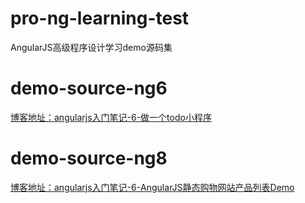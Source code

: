 # pro-ng-learning-test
AngularJS高级程序设计学习demo源码集


# demo-source-ng6
[博客地址：angularjs入门笔记-6-做一个todo小程序](https://xmoyking.github.io/2017/05/01/angularjs6/)


# demo-source-ng8
[博客地址：angularjs入门笔记-6-AngularJS静态购物网站产品列表Demo](https://xmoyking.github.io/2017/05/05/angularjs8/)